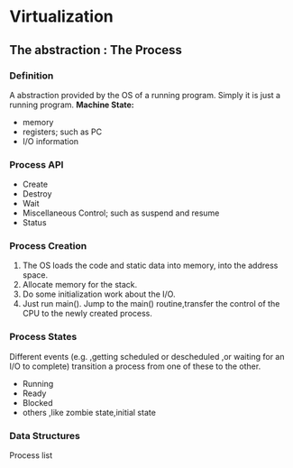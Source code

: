 # Virtualization
## The abstraction : The Process
### Definition
A abstraction provided by the OS of a running program. Simply it is just a running program.
**Machine State:**
* memory
* registers; such as PC
* I/O information
### Process API
* Create
* Destroy
* Wait
* Miscellaneous Control; such as suspend and resume
* Status
### Process Creation
1. The OS loads the code and static data into memory, into the address space.
2. Allocate memory for the stack.
3. Do some initialization work about the I/O.
4. Just run main(). Jump to the main() routine,transfer the control of the CPU to the newly created process.
### Process States
Different events (e.g. ,getting scheduled or descheduled ,or waiting for an I/O to complete) transition a process from one of these to the other.
* Running
* Ready
* Blocked
* others ,like zombie state,initial state
### Data Structures
Process list